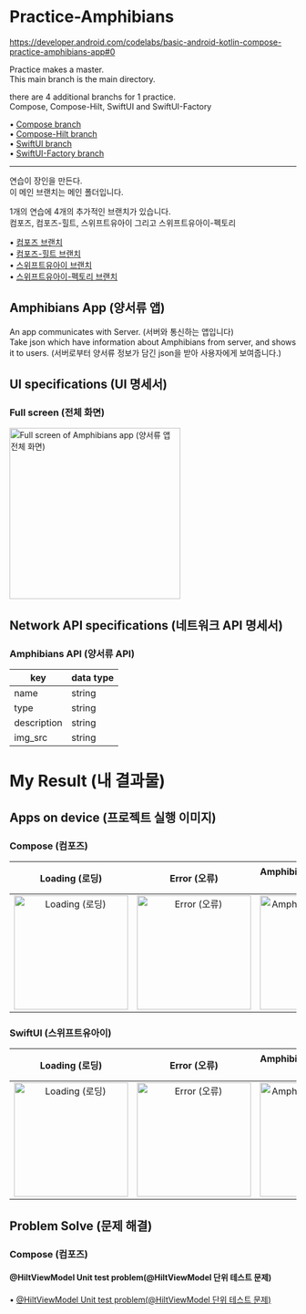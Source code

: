 # Practice-Amphibians
https://developer.android.com/codelabs/basic-android-kotlin-compose-practice-amphibians-app#0

Practice makes a master.   
This main branch is the main directory.   

there are 4 additional branchs for 1 practice.   
Compose, Compose-Hilt, SwiftUI and SwiftUI-Factory   
   
• [Compose branch](https://github.com/Jaehwa-Noh/Practice-Amphibians/tree/compose-amphibians-app)   
• [Compose-Hilt branch](https://github.com/Jaehwa-Noh/Practice-Amphibians/tree/compose-hilt-amphibians-app)   
• [SwiftUI branch](https://github.com/Jaehwa-Noh/Practice-Amphibians/tree/swiftui-amphibians-app)   
• [SwiftUI-Factory branch](https://github.com/Jaehwa-Noh/Practice-Amphibians/tree/swiftui-factory-amphibians-app)   

---

연습이 장인을 만든다.   
이 메인 브랜치는 메인 폴더입니다.

1개의 연습에 4개의 추가적인 브랜치가 있습니다.   
컴포즈, 컴포즈-힐트, 스위프트유아이 그리고 스위프트유아이-펙토리   
   
• [컴포즈 브랜치](https://github.com/Jaehwa-Noh/Practice-Amphibians/tree/compose-amphibians-app)   
• [컴포즈-힐트 브랜치](https://github.com/Jaehwa-Noh/Practice-Amphibians/tree/compose-hilt-amphibians-app)   
• [스위프트유아이 브랜치](https://github.com/Jaehwa-Noh/Practice-Amphibians/tree/swiftui-amphibians-app)    
• [스위프트유아이-펙토리 브랜치](https://github.com/Jaehwa-Noh/Practice-Amphibians/tree/swiftui-factory-amphibians-app)   


## Amphibians App (양서류 앱)
An app communicates with Server. (서버와 통신하는 앱입니다)   
Take json which have information about Amphibians from server, and shows it to users. (서버로부터 양서류 정보가 담긴 json을 받아 사용자에게 보여줍니다.)

## UI specifications (UI 명세서)
### Full screen (전체 화면)
<img width="300" alt="Full screen of Amphibians app (양서류 앱 전체 화면)" src="https://github.com/Jaehwa-Noh/Practice-Amphibians/assets/48680511/1aad0435-417b-43ae-bad2-24ee9e092fae">

## Network API specifications (네트워크 API 명세서)
### Amphibians API (양서류 API)
|key|data type|
|---|---------|
|name|string|
|type|string|
|description|string|
|img_src|string|

# My Result (내 결과물)
## Apps on device (프로젝트 실행 이미지)
### Compose (컴포즈)
| Loading (로딩) | Error (오류) | Amphibians List (양서류 목록) | Load Image (이미지 불러오기) |
| :-----------: | :----------: | :-------------------------: | :-------------------------: |
| <img width="200" alt="Loading (로딩)" src="https://github.com/Jaehwa-Noh/Practice-Amphibians/assets/48680511/dd69f81a-2a48-4212-a950-2236bb34dd4b"> | <img width="200" alt="Error (오류)" src="https://github.com/Jaehwa-Noh/Practice-Amphibians/assets/48680511/b26cc77b-ad9e-456a-80b0-3e0cd42880df"> | <img width="200" alt="Amphibians List (양서류 목록)" src="https://github.com/Jaehwa-Noh/Practice-Amphibians/assets/48680511/34093b4e-c107-4ef5-b3c3-4497a994bcff"> | <img width="200" alt="Load Image (이미지 불러오기)" src="https://github.com/Jaehwa-Noh/Practice-Amphibians/assets/48680511/f5ab12f0-6a00-43dc-9fc2-b0e6c767a958"> |

### SwiftUI (스위프트유아이)
| Loading (로딩) | Error (오류) | Amphibians List (양서류 목록) | Load Image (이미지 불러오기) |
| :-----------: | :----------: | :-------------------------: | :-------------------------: |
| <img width="200" alt="Loading (로딩)" src="https://github.com/Jaehwa-Noh/Practice-Amphibians/assets/48680511/92a76fa8-746a-4b27-ae35-60c2ec371bc9"> | <img width="200" alt="Error (오류)" src="https://github.com/Jaehwa-Noh/Practice-Amphibians/assets/48680511/53027fac-b401-4f76-819c-28265316d753"> | <img width="200" alt="Amphibians List (양서류 목록)" src="https://github.com/Jaehwa-Noh/Practice-Amphibians/assets/48680511/34d4f507-9cdd-4fda-bcc8-34c386eae7e6"> | <img width="200" alt="Load Image (이미지 불러오기)" src="https://github.com/Jaehwa-Noh/Practice-Amphibians/assets/48680511/e2d53b36-3b31-4d99-ae19-32b0eaa00b3e"> |


## Problem Solve (문제 해결)
### Compose (컴포즈)
#### @HiltViewModel Unit test problem(@HiltViewModel 단위 테스트 문제)
• [@HiltViewModel Unit test problem(@HiltViewModel 단위 테스트 문제)](https://github.com/google/dagger/issues/4212)
